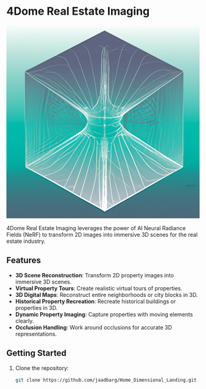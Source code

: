 # 4Dome Real Estate Imaging

![4Dome Real Estate Imaging Logo](./public//nerf3d.png)

4Dome Real Estate Imaging leverages the power of AI Neural Radiance Fields (NeRF) to transform 2D images into immersive 3D scenes for the real estate industry.

## Features

- **3D Scene Reconstruction**: Transform 2D property images into immersive 3D scenes.
- **Virtual Property Tours**: Create realistic virtual tours of properties.
- **3D Digital Maps**: Reconstruct entire neighborhoods or city blocks in 3D.
- **Historical Property Recreation**: Recreate historical buildings or properties in 3D.
- **Dynamic Property Imaging**: Capture properties with moving elements clearly.
- **Occlusion Handling**: Work around occlusions for accurate 3D representations.

## Getting Started

1. Clone the repository:
   ```bash
   git clone https://github.com/jaadbarg/Home_Dimensional_Landing.git
